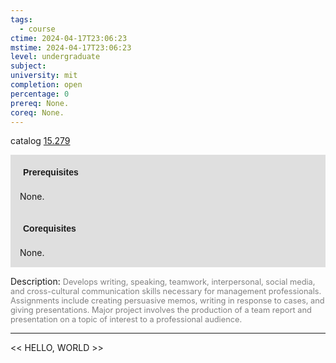 ```yaml
---
tags:
  - course
ctime: 2024-04-17T23:06:23
mstime: 2024-04-17T23:06:23
level: undergraduate
subject: 
university: mit
completion: open
percentage: 0
prereq: None.
coreq: None.
---
```


catalog [15.279](http://student.mit.edu/catalog/m15a.html#15.279)

<span style="display: block; padding: 15px; background-color: rgb(100, 100, 100, 0.2);"><font id="m_prereq1058_0" style="display: block; font-family: Arial, sans-serif; font-weight: bold; padding: 5px">Prerequisites</font><br><span id="prereq1058_0">None.</span></span>
<span style="display: block; padding: 15px; background-color: rgb(100, 100, 100, 0.2);"><font id="m_coreq1058_0" style="display: block; font-family: Arial, sans-serif; font-weight: bold; padding: 5px">Corequisites</font><br><span id="coreq1058_0">None.</span></span>

<font style="">Description:</font>
<font style="color: grey; font-size: 0.8rem;">Develops writing, speaking, teamwork, interpersonal, social media, and cross-cultural communication skills necessary for management professionals. Assignments include creating persuasive memos, writing in response to cases, and giving presentations. Major project involves the production of a team report and presentation on a topic of interest to a professional audience.</font>



---

<< HELLO, WORLD >>
